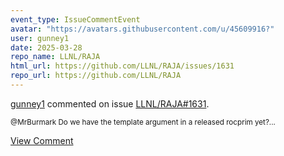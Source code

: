 ```yaml
---
event_type: IssueCommentEvent
avatar: "https://avatars.githubusercontent.com/u/45609916?"
user: gunney1
date: 2025-03-28
repo_name: LLNL/RAJA
html_url: https://github.com/LLNL/RAJA/issues/1631
repo_url: https://github.com/LLNL/RAJA
---
```


<a href='https://github.com/gunney1' target='_blank'>gunney1</a> commented on issue <a href='https://github.com/LLNL/RAJA/issues/1631' target='_blank'>LLNL/RAJA#1631</a>.

<small>@MrBurmark  Do we have the template argument in a released rocprim yet?...</small>

<a href='https://github.com/LLNL/RAJA/issues/1631' target='_blank'>View Comment</a>